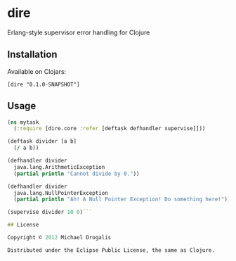 # dire

Erlang-style supervisor error handling for Clojure 

## Installation

Available on Clojars:

    [dire "0.1.0-SNAPSHOT"]

## Usage

```clojure
(ns mytask
  (:require [dire.core :refer [deftask defhandler supervise]]))

(deftask divider [a b]
  (/ a b))

(defhandler divider
  java.lang.ArithmeticException
  (partial println "Cannot divide by 0."))

(defhandler divider
  java.lang.NullPointerException
  (partial println "Ah! A Null Pointer Exception! Do something here!"))

(supervise divider 10 0)```

## License

Copyright © 2012 Michael Drogalis

Distributed under the Eclipse Public License, the same as Clojure.
